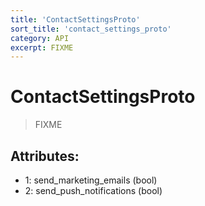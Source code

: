 ```yaml
---
title: 'ContactSettingsProto'
sort_title: 'contact_settings_proto'
category: API
excerpt: FIXME
---
```


# ContactSettingsProto

> FIXME

## Attributes:

- 1: send_marketing_emails (bool)
- 2: send_push_notifications (bool)
